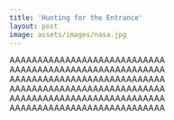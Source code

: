 ```yaml
---
title: 'Hunting for the Entrance'
layout: post
image: assets/images/nasa.jpg
---
```

AAAAAAAAAAAAAAAAAAAAAAAAAAAA
AAAAAAAAAAAAAAAAAAAAAAAAAAAA
AAAAAAAAAAAAAAAAAAAAAAAAAAAA
AAAAAAAAAAAAAAAAAAAAAAAAAAAA
AAAAAAAAAAAAAAAAAAAAAAAAAAAA
AAAAAAAAAAAAAAAAAAAAAAAAAAAA 
  
